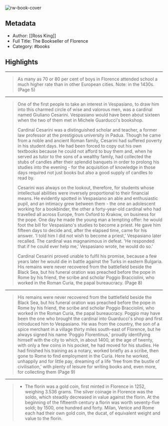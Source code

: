 ![rw-book-cover](https://m.media-amazon.com/images/I/91XIp+8O3jS._SY160.jpg)

## Metadata
- Author: [[Ross King]]
- Full Title: The Bookseller of Florence
- Category: #books

## Highlights
***

> As many as 70 or 80 per cent of boys in Florence attended school a much higher rate than in other European cities. Note: in the 1430s. (Page 5)

***

> One of the first people to take an interest in Vespasiano, to draw him into this charmed circle of wise and valorous men, was a cardinal named Giuliano Cesarini. Vespasiano would have been about sixteen when the two of them met in Michele Guarducci's bookshop.
>
> Cardinal Cesarini was a distinguished scholar and teacher, a former law professor at the prestigious university in Padua. Though he came from a noble and ancient Roman family, Cesarini had suffered poverty in his student days. He had been forced to copy out his own textbooks because he could not afford to buy them and, when he served as tutor to the sons of a wealthy family, had collected the stubs of candles after their splendid banquets in order to prolong his studies into the evening - for the acquisition of knowledge in those days required not just books but also a good supply of candles to read by.
>
> Cesarini was always on the lookout, therefore, for students whose intellectual abilities were inversely proportional to their financial means. He evidently spotted in Vespasiano an able and enthusiastic pupil, and an intimacy grew between them - the one an adolescent working for a bookbinder, the other a forty-year-old cardinal who had travelled all across Europe, from Oxford to Krakow, on business for the pope. One day he made the young man a tempting offer: he would foot the bill for Vespasiano's studies to become a priest. He gave him fifteen days to decide and, after the elapsed time, came for his answer. 'I told him I did not wish to become a priest,' Vespasiano later recalled. The cardinal was magnanimous in defeat. 'He responded that if he could ever help me,' Vespasiano wrote, he would do so.'
>
> Cardinal Cesarini proved unable to fulfil his promise, because a few years later he would die in battle against the Turks in eastern Bulgaria. His remains were never recovered from the battlefield beside the Black Sea, but his funeral oration was preached before the pope in Rome by his friend, the scribe and scholar Poggio Bracciolini, who worked in the Roman Curia, the papal bureaucracy. (Page 8)

***

> His remains were never recovered from the battlefield beside the Black Sea, but his funeral oration was preached before the pope in Rome by his friend, the scribe and scholar Poggio Bracciolini, who worked in the Roman Curia, the papal bureaucracy. Poggio may have been the one who brought the cardinal into Guarducci's shop and first introduced him to Vespasiano. He was from the country, the son of a spice merchant in a village thirty miles south-east of Florence, but he always signed his name 'Poggio Florentinus,' proudly identifying himself with the city to which, in about 1400, at the age of twenty, with only a few coins in his pocket, he had moved for his studies. He had finished his training as a notary, worked briefly as a scribe, then gone to Rome to find employment in the Curia. Here he worked, unhappily and for little pay, dreaming of a life 'free from the bustle of civilisation,' with plenty of leisure for writing books and, even more, for collecting them (Page 9)

***

> * The florin was a gold coin, first minted in Florence in 1252, weighing 3.536 grams. The silver coinage in Florence was the soldo, which steadily decreased in value against the florin. At the beginning of the fifteenth century a florin was worth seventy-five soldi; by 1500, one hundred and forty. Milan, Venice and Rome each had their own gold coin, the ducat, of equivalent weight and value to the florin.


